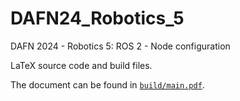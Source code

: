# DAFN24_Robotics_5

DAFN 2024 - Robotics 5: ROS 2 - Node configuration

LaTeX source code and build files.

The document can be found in [`build/main.pdf`](build/main.pdf).
